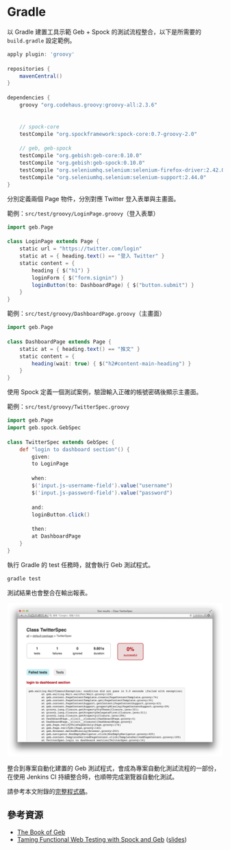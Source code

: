 # Gradle

以 Gradle 建置工具示範 Geb + Spock 的測試流程整合，以下是所需要的 `build.gradle` 設定範例。

```groovy
apply plugin: 'groovy'

repositories {
    mavenCentral()
}

dependencies {
    groovy "org.codehaus.groovy:groovy-all:2.3.6"


    // spock-core
    testCompile "org.spockframework:spock-core:0.7-groovy-2.0"

    // geb, geb-spock
    testCompile "org.gebish:geb-core:0.10.0"
    testCompile "org.gebish:geb-spock:0.10.0"
    testCompile "org.seleniumhq.selenium:selenium-firefox-driver:2.42.0"
    testCompile "org.seleniumhq.selenium:selenium-support:2.44.0"
}
```

分別定義兩個 Page 物件，分別對應 Twitter 登入表單與主畫面。

範例：`src/test/groovy/LoginPage.groovy`（登入表單）

```groovy
import geb.Page

class LoginPage extends Page {
    static url = "https://twitter.com/login"
    static at = { heading.text() == "登入 Twitter" }
    static content = {
        heading { $("h1") }
        loginForm { $("form.signin") }
        loginButton(to: DashboardPage) { $("button.submit") }
    }
}
```

範例：`src/test/groovy/DashboardPage.groovy`（主畫面）

```groovy
import geb.Page

class DashboardPage extends Page {
    static at = { heading.text() == "推文" }
    static content = {
        heading(wait: true) { $("h2#content-main-heading") }
    }
}
```

使用 Spock 定義一個測試案例，驗證輸入正確的帳號密碼後顯示主畫面。

範例：`src/test/groovy/TwitterSpec.groovy`

```groovy
import geb.Page
import geb.spock.GebSpec

class TwitterSpec extends GebSpec {
    def "login to dashboard section"() {
        given:
        to LoginPage

        when:
        $('input.js-username-field').value("username")
        $('input.js-password-field').value("password")

        and:
        loginButton.click()

        then:
        at DashboardPage
    }
}
```

執行 Gradle 的 test 任務時，就會執行 Geb 測試程式。

```bash
gradle test
```

測試結果也會整合在輸出報表。

![Gradle Report](./gradle-geb-report-2.png)

整合到專案自動化建置的 Geb 測試程式，會成為專案自動化測試流程的一部份，在使用 Jenkins CI 持續整合時，也順帶完成瀏覽器自動化測試。

請參考本文附錄的[完整程式碼](https://github.com/lyhcode/GroovyTutorial/tree/master/src/09_GebWebTest/gradle-spock-geb)。

## 參考資源

* [The Book of Geb](http://www.gebish.org/manual/current/)
* [Taming Functional Web Testing with Spock and Geb](http://www.infoq.com/presentations/testing-spock-geb) ([slides](http://qconlondon.com/dl/qcon-london-2013/slides/PeterNiederwieser_TamingFunctionalWebTestingWithSpockAndGeb.pdf))
